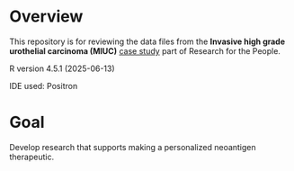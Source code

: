 
<!-- README.md is generated from README.Rmd. Please edit that file -->

# Overview

This repository is for reviewing the data files from the **Invasive high
grade urothelial carcinoma (MIUC)** [case
study](https://researchtothepeople.notion.site/william) part of Research
for the People.

R version 4.5.1 (2025-06-13)

IDE used: Positron

# Goal

Develop research that supports making a personalized neoantigen
therapeutic.
